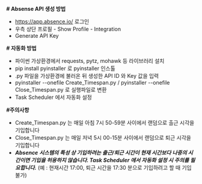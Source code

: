 **# Absense API 생성 방법**
* https://app.absence.io/ 로그인
* 우측 상단 프로필 - Show Profile - Integration
* Generate API Key

**# 자동화 방법**
* 파이썬 가상환경에서 requests, pytz, mohawk 등 라이브러리 설치
* pip install pyinstaller 로 pyinstaller 인스톨
* .py 파일을 가상환경에 불러온 뒤 생성한 API ID 와 Key 값을 입력
* pyinstaller --onefile Create_Timespan.py / pyinstaller --onefile Close_Timespan.py 로 실행파일로 변환
* Task Scheduler 에서 자동화 설정
  
**#주의사항**
* Create_Timespan.py 는 매일 아침 7시 50-59분 사이에서 랜덤으로 출근 시각을 기입합니다
* Close_Timespan.py 는 매일 저녁 5시 00-15분 사이에서 랜덤으로 퇴근 시각을 기입합니다
* _**Absence 시스템의 특성 상 기입하려는 출근/퇴근 시간이 현재 시간보다 나중의 시간이면 기입을 허용하지 않습니다. Task Scheduler 에서 자동화 설정 시 주의를 필요합니다.**_ (예 : 현재시간 17:00, 퇴근 시간을 17:30 분으로 기입하려고 할 때 기입 불가)
